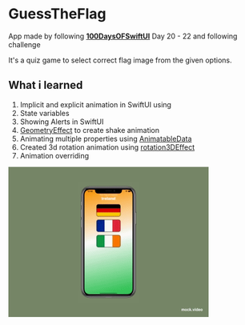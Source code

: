 # GuessTheFlag
App made by following **[100DaysOFSwiftUI](https://www.hackingwithswift.com/100/swiftui/)** Day 20 - 22 and following challenge

It's a quiz game to select correct flag image from the given options.

## What i learned

1. Implicit and explicit animation in SwiftUI using 
2. State variables
3. Showing Alerts in SwiftUI
4. [GeometryEffect](https://developer.apple.com/documentation/swiftui/geometryeffect) to create shake animation
5. Animating multiple properties using [AnimatableData](https://developer.apple.com/documentation/swiftui/animatable/3046497-animatabledata)
6. Created 3d rotation animation using [rotation3DEffect](https://www.hackingwithswift.com/quick-start/swiftui/how-to-rotate-a-view-in-3d)
7. Animation overriding

![](GuessTheFlag.gif)
